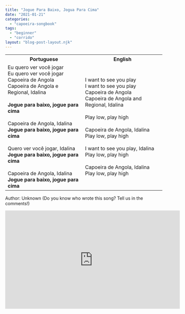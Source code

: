 ```yaml
---
title: "Jogue Para Baixo, Jogua Para Cima"
date: "2021-01-21"
categories: 
  - "capoeira-songbook"
tags: 
  - "beginner"
  - "corrido"
layout: "blog-post-layout.njk"
---
```


<table class="capoeira-table">
    <tr class="header-row">
        <th>Portuguese</th>
        <th>English</th>
    </tr>
    <tr>
        <td>Eu quero ver você jogar<br>
Eu quero ver você jogar<br>
Capoeira de Angola<br>
Capoeira de Angola e Regional, Idalina<br>
<br>
<strong>Jogue para baixo, jogue para cima</strong><br>
<br>
Capoeira de Angola, Idalina<br>
<strong>Jogue para baixo, jogue para cima</strong><br>
<br>
Quero ver você jogar, Idalina<br>
<strong>Jogue para baixo, jogue para cima</strong><br>
<br>
Capoeira de Angola, Idalina<br>
<strong>Jogue para baixo, jogue para cima</strong></td>
        <td>I want to see you play<br>
I want to see you play<br>
Capoeira de Angola<br>
Capoeira de Angola and Regional, Idalina<br>
<br>
Play low, play high<br>
<br>
Capoeira de Angola, Idalina<br>
Play low, play high<br>
<br>
I want to see you play, Idalina<br>
Play low, play high<br>
<br>
Capoeira de Angola, Idalina<br>
Play low, play high</td>
    </tr>
</table>

<figcaption>

Author: Unknown (Do you know who wrote this song? Tell us in the comments!)

</figcaption>

<iframe width="560" height="315" src="https://www.youtube.com/embed/M0rs9TjOhrg" title="YouTube video player" frameborder="0" allow="accelerometer; autoplay; clipboard-write; encrypted-media; gyroscope; picture-in-picture" allowfullscreen></iframe>